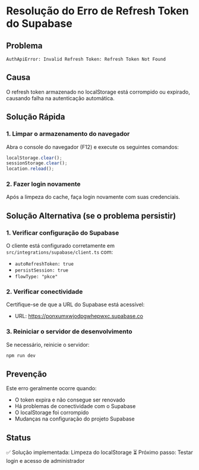 # Resolução do Erro de Refresh Token do Supabase

## Problema
```
AuthApiError: Invalid Refresh Token: Refresh Token Not Found
```

## Causa
O refresh token armazenado no localStorage está corrompido ou expirado, causando falha na autenticação automática.

## Solução Rápida

### 1. Limpar o armazenamento do navegador
Abra o console do navegador (F12) e execute os seguintes comandos:

```javascript
localStorage.clear();
sessionStorage.clear();
location.reload();
```

### 2. Fazer login novamente
Após a limpeza do cache, faça login novamente com suas credenciais.

## Solução Alternativa (se o problema persistir)

### 1. Verificar configuração do Supabase
O cliente está configurado corretamente em `src/integrations/supabase/client.ts` com:
- `autoRefreshToken: true`
- `persistSession: true`
- `flowType: "pkce"`

### 2. Verificar conectividade
Certifique-se de que a URL do Supabase está acessível:
- URL: https://ponxumxwjodpgwhepwxc.supabase.co

### 3. Reiniciar o servidor de desenvolvimento
Se necessário, reinicie o servidor:
```bash
npm run dev
```

## Prevenção
Este erro geralmente ocorre quando:
- O token expira e não consegue ser renovado
- Há problemas de conectividade com o Supabase
- O localStorage foi corrompido
- Mudanças na configuração do projeto Supabase

## Status
✅ Solução implementada: Limpeza do localStorage
⏳ Próximo passo: Testar login e acesso de administrador